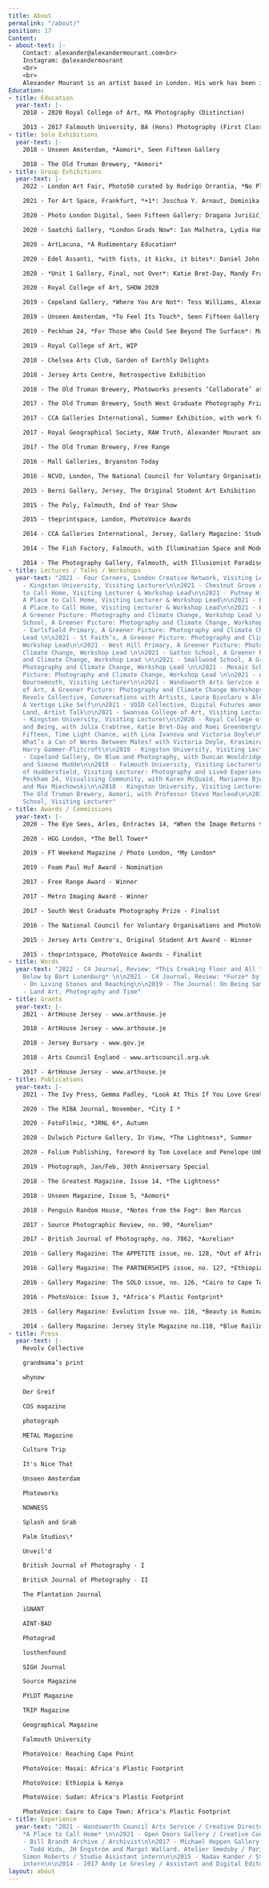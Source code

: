 ```yaml
---
title: About
permalink: "/about/"
position: 17
Content:
- about-text: |-
    Contact: alexander@alexandermourant.com<br>
    Instagram: @alexandermourant
    <br>
    <br>
    Alexander Mourant is an artist based in London. His work has been included in publications such as FT Weekend Magazine, British Journal of Photography, Photograph, Unseen Magazine and The Greatest Magazine. Solo shows include Aomori at The Old Truman Brewery and Unseen Amsterdam, alongside group shows at Edel Assanti, Saatchi Gallery and Peckham 24. Mourant is a recipient of grants from ArtHouse Jersey, Jersey Bursary and Arts Council England. He has won the Free Range Award and was nominated for Foam Paul Huf Award. In 2020, Mourant became a member of Revolv Collective. He achieved BA Photography at Falmouth University, and MA Photography at Royal College of Art, London.
Education:
- title: Education
  year-text: |-
    2018 - 2020 Royal College of Art, MA Photography (Distinction)

    2013 - 2017 Falmouth University, BA (Hons) Photography (First Class Honours)
- title: Solo Exhibitions
  year-text: |-
    2018 - Unseen Amsterdam, *Aomori*, Seen Fifteen Gallery

    2018 - The Old Truman Brewery, *Aomori*
- title: Group Exhibitions
  year-text: |-
    2022 - London Art Fair, Photo50 curated by Rodrigo Orrantia, *No Place is an Island*: John MacLean, Eva Stenram, Dafna Talmor, Martin Seeds, Tom Hunter, Tom Lovelace, Andy Sewell, Aliki Braine, Esther Teichmann, Bindi Vora, Shepherd Manyika, Alexander Mourant, Sarah Pickering and Hannah Hughes

    2021 - Tor Art Space, Frankfurt, *+1*: Joschua Y. Arnaut, Dominika Bednarsky, Joseph Clarke, Julian Ernst, Jakob Francisco, Rachel Goetsch, Máté Elod Janky, Swan Lee, Siyi Li, Kristina Lovaas, Borsos Lörinc, Alexander Mourant, Malte Möller, Jesaja Song-Gil Rüschenschmidt and Lena Stewens

    2020 - Photo London Digital, Seen Fifteen Gallery: Dragana Jurišić, Alexander Mourant and Martin Seeds

    2020 - Saatchi Gallery, *London Grads Now*: Ian Malhotra, Lydia Hamblet, Mandy Franca, Lydia Pettit, Francesca Mollett, Sholto Blisset, Nicole Coson, Ed Compson, Yang Xu, Bobby Monteverde, Roei Greenberg, Alexander Mourant, Qian Jiang, Shir Raz, Mathias Kruse Jørgensen and Katharina Siegel

    2020 - ArtLacuna, *A Rudimentary Education*

    2020 - Edel Assanti, *with fists, it kicks, it bites*: Daniel John Bracken, Katie Bret-Day, Alexander Mourant, Tom Medwell, Anabela Pinto, Sophie Hu, Mathias Kruse Jørgensen, Mathias Tang, Godith Hawkins and Yilin Shi

    2020 - *Unit 1 Gallery, Final, not Over*: Katie Bret-Day, Mandy Franca, Roei Greenberg, Ian Malhotra, Alexander Mourant, Bobby Monteverde, Shir Raz and Xu Yang

    2020 - Royal College of Art, SHOW 2020

    2019 - Copeland Gallery, *Where You Are Not*: Tess Williams, Alexander Mourant, Maddie Rose Hills, Matilda Little, Florence Sweeney, Tom Pope, Simone Mudde and Katrina Russell-Adams

    2019 - Unseen Amsterdam, *To Feel Its Touch*, Seen Fifteen Gallery: Marianne Bjørnmyr and Alexander Mourant

    2019 - Peckham 24, *For Those Who Could See Beyond The Surface*: Marianne Bjørnmyr, Tenzing Dakpa, Maja Daniels, Katrin Koenning, Raymond Meeks and Alexander Mourant

    2019 - Royal College of Art, WIP

    2018 - Chelsea Arts Club, Garden of Earthly Delights

    2018 - Jersey Arts Centre, Retrospective Exhibition

    2018 - The Old Truman Brewery, Photoworks presents ‘Collaborate’ at Free Range

    2017 - The Old Truman Brewery, South West Graduate Photography Prize

    2017 - CCA Galleries International, Summer Exhibition, with work from Aurelian

    2017 - Royal Geographical Society, RAW Truth, Alexander Mourant and Andy Hughes for RAW Foundation

    2017 - The Old Truman Brewery, Free Range

    2016 - Mall Galleries, Bryanston Today

    2016 - NCVO, London, The National Council for Voluntary Organisations and PhotoVoice Photography Prize

    2015 - Berni Gallery, Jersey, The Original Student Art Exhibition

    2015 - The Poly, Falmouth, End of Year Show

    2015 - theprintspace, London, PhotoVoice Awards

    2014 - CCA Galleries International, Jersey, Gallery Magazine: Student Awards

    2014 - The Fish Factory, Falmouth, with Illumination Space and Modernist Ceramics

    2014 - The Photography Gallery, Falmouth, with Illusionist Paradise and Illumination Space
- title: Lectures / Talks / Workshops
  year-text: "2021 - Four Corners, London Creative Network, Visiting Lecturer\n\n2021
    - Kingston University, Visiting Lecturer\n\n2021 - Chestnut Grove Academy, A Place
    to Call Home, Visiting Lecturer & Workshop Lead\n\n2021 - Putney High School,
    A Place to Call Home, Visiting Lecturer & Workshop Lead\n\n2021 - Emanuel School,
    A Place to Call Home, Visiting Lecturer & Workshop Lead\n\n2021 - Hillbrook School,
    A Greener Picture: Photography and Climate Change, Workshop Lead \n\n2021 - Hotham
    School, A Greener Picture: Photography and Climate Change, Workshop Lead \n\n2021
    - Earlsfield Primary, A Greener Picture: Photography and Climate Change, Workshop
    Lead \n\n2021 - St Faith’s, A Greener Picture: Photography and Climate Change,
    Workshop Lead\n\n2021 - West Hill Primary, A Greener Picture: Photography and
    Climate Change, Workshop Lead \n\n2021 - Gatton School, A Greener Picture: Photography
    and Climate Change, Workshop Lead \n\n2021 - Smallwood School, A Greener Picture:
    Photography and Climate Change, Workshop Lead \n\n2021 - Mosaic School, A Greener
    Picture: Photography and Climate Change, Workshop Lead \n\n2021 - Arts University
    Bournemouth, Visiting Lecturer\n\n2021 - Wandsworth Arts Service x Royal College
    of Art, A Greener Picture: Photography and Climate Change Workshops \n\n2021 -
    Revolv Collective, Conversations with Artists, Laura Bivolaru x Alexander Mourant,
    A Vertigo Like Self\n\n2021 - VOID Collective, Digital Futures among an Earthly
    Land, Artist Talk\n\n2021 - Swansea College of Art, Visiting Lecturer\n\n2020
    - Kingston University, Visiting Lecturer\n\n2020 - Royal College of Art, On Borders
    and Being, with Julia Crabtree, Katie Bret-Day and Roei Greenberg\n\n2020 - Seen
    Fifteen, Time Light Chance, with Lina Ivanova and Victoria Doyle\n\n2020 - ArtLacuna,
    What’s a Can of Worms Between Mates? with Victoria Doyle, Krasimira Butseva and
    Harry Gammer-Flitcroft\n\n2019 - Kingston University, Visiting Lecturer\n\n2019
    - Copeland Gallery, On Blue and Photography, with Duncan Wooldridge, Tom Pope
    and Simone Mudde\n\n2019 - Falmouth University, Visiting Lecturer\n\n2019 - University
    of Huddersfield, Visiting Lecturer: Photography and Lived Experience\n\n2019 -
    Peckham 24, Visualising Community, with Karen McQuaid, Marianne Bjørnmyr, D Wiafe
    and Max Miechowski\n\n2018 - Kingston University, Visiting Lecturer\n\n2018 -
    The Old Truman Brewery, Aomori, with Professor Steve Macleod\n\n2018 - Bryanston
    School, Visiting Lecturer"
- title: Awards / Commissions
  year-text: |-
    2020 - The Eye Sees, Arles, Entractes 14, *When the Image Returns to Glass*

    2020 - HGG London, *The Bell Tower*

    2019 - FT Weekend Magazine / Photo London, *My London*

    2019 - Foam Paul Huf Award - Nomination

    2017 - Free Range Award - Winner

    2017 - Metro Imaging Award - Winner

    2017 - South West Graduate Photography Prize - Finalist

    2016 - The National Council for Voluntary Organisations and PhotoVoice Photography Prize - Finalist

    2015 - Jersey Arts Centre's, Original Student Art Award - Winner

    2015 - theprintspace, PhotoVoice Awards - Finalist
- title: Words
  year-text: "2022 - C4 Journal, Review: *This Creaking Floor and All the Ceilings
    Below by Bart Lunenburg* \n\n2021 - C4 Journal, Review: *Furze* by Jack Whitefield\n\n2020
    - On Living Stones and Reaching\n\n2019 - The Journal: On Being Someone Other\n\n2017
    - Land Art, Photography and Time"
- title: Grants
  year-text: |-
    2021 - ArtHouse Jersey - www.arthouse.je

    2018 - ArtHouse Jersey - www.arthouse.je

    2018 - Jersey Bursary - www.gov.je

    2018 - Arts Council England - www.artscouncil.org.uk

    2017 - ArtHouse Jersey - www.arthouse.je
- title: Publications
  year-text: |-
    2021 - The Ivy Press, Gemma Padley, *Look At This If You Love Great Photography*

    2020 - The RIBA Journal, November, *City I *

    2020 - FotoFilmic, *JRNL 6*, Autumn

    2020 - Dulwich Picture Gallery, In View, *The Lightness*, Summer

    2020 - Folium Publishing, foreword by Tom Lovelace and Penelope Umbrico, *fall into place*

    2019 - Photograph, Jan/Feb, 30th Anniversary Special

    2018 - The Greatest Magazine, Issue 14, *The Lightness*

    2018 - Unseen Magazine, Issue 5, *Aomori*

    2018 - Penguin Random House, *Notes from the Fog*: Ben Marcus

    2017 - Source Photographic Review, no. 90, *Aurelian*

    2017 - British Journal of Photography, no. 7862, *Aurelian*

    2016 - Gallery Magazine: The APPETITE issue, no. 128, *Out of Africa*

    2016 - Gallery Magazine: The PARTNERSHIPS issue, no. 127, *Ethiopia and Kenya*

    2016 - Gallery Magazine: The SOLO issue, no. 126, *Cairo to Cape Town: Africa's Plastic Footprint*

    2016 - PhotoVoice: Issue 3, *Africa's Plastic Footprint*

    2015 - Gallery Magazine: Evolution Issue no. 116, *Beauty in Rumination*

    2014 - Gallery Magazine: Jersey Style Magazine no.110, *Blue Railing*
- title: Press
  year-text: |-
    Revolv Collective

    grandmama’s print

    whynow

    Der Greif

    COS magazine

    photograph

    METAL Magazine

    Culture Trip

    It's Nice That

    Unseen Amsterdam

    Photoworks

    NOWNESS

    Splash and Grab

    Palm Studios\*

    Unveil'd

    British Journal of Photography - I

    British Journal of Photography - II

    The Plantation Journal

    iGNANT

    AINT-BAD

    Photograd

    losthenfound

    SIGH Journal

    Source Magazine

    PYLOT Magazine

    TRIP Magazine

    Geographical Magazine

    Falmouth University

    PhotoVoice: Reaching Cape Point

    PhotoVoice: Masai: Africa's Plastic Footprint

    PhotoVoice: Ethiopia & Kenya

    PhotoVoice: Sudan: Africa's Plastic Footprint

    PhotoVoice: Cairo to Cape Town: Africa's Plastic Footprint
- title: Experience
  year-text: "2021 - Wandsworth Council Arts Service / Creative Director & Lead Artist,
    *A Place to Call Home* \n\n2021 - Open Doors Gallery / Creative Consultant\n\n2018
    - Bill Brandt Archive / Archivist\n\n2017 - Michael Hoppen Gallery / Archivist\n\n2017
    - Todd Hido, JH Engström and Margot Wallard. Atelier Smedsby / Paris\n\n2016 -
    Simon Roberts / Studio Assistant intern\n\n2015 - Nadav Kander / Studio Assistant
    intern\n\n2014 - 2017 Andy Le Gresley / Assistant and Digital Editor"
layout: about
---
```


